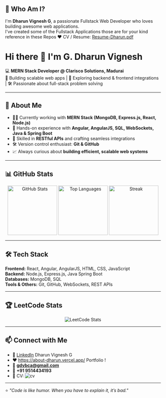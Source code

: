 ## 💫 Who Am I?
I'm **Dharun Vignesh G**, a passionate Fullstack Web Developer who loves building awesome web applications.<br/>
I've created some of the Fullstack Applications those are for your kind reference in these Repos ❤️
CV / Resume: [Resume-Dharun.pdf](https://github.com/user-attachments/files/22066103/Resume-Dharun.pdf)



# Hi there 👋 I'm G. Dharun Vignesh  

💻 **MERN Stack Developer @ Clarisco Solutions, Madurai**  
🔗 Building scalable web apps | 🚀 Exploring backend & frontend integrations | 🛠️ Passionate about full-stack problem solving  

---

## 🚀 About Me  
- 👨‍💻 Currently working with **MERN Stack (MongoDB, Express.js, React, Node.js)**  
- 🌟 Hands-on experience with **Angular, AngularJS, SQL, WebSockets, Java & Spring Boot**  
- 🔗 Skilled in **RESTful APIs** and crafting seamless integrations  
- 🛠️ Version control enthusiast: **Git & GitHub**  
- 📈 Always curious about **building efficient, scalable web systems**  

---

## 📊 GitHub Stats  

<p align="center">
  <img src="https://github-readme-stats.vercel.app/api?username=Dharun-Git-Hub&show_icons=true&theme=highcontrast" alt="GitHub Stats" height="160"/>  
  <img src="https://github-readme-stats.vercel.app/api/top-langs/?username=Dharun-Git-Hub&layout=compact&theme=dark" alt="Top Languages" height="160"/>  
  <img src="https://github-readme-streak-stats.herokuapp.com/?user=Dharun-Git-Hub&theme=tokyonight&hide_border=true" alt="Streak" height="160"/>
</p>  

---

## 🛠️ Tech Stack  

**Frontend:** React, Angular, AngularJS, HTML, CSS, JavaScript  
**Backend:** Node.js, Express.js, Java Spring Boot  
**Databases:** MongoDB, SQL  
**Tools & Others:** Git, GitHub, WebSockets, REST APIs  

---

## 🏆 LeetCode Stats  

<p align="center">
  <img src="https://leetcard.jacoblin.cool/Dharun__?theme=highcontrast&font=Poppins&ext=contest" alt="LeetCode Stats" />
</p>  

---

## 📫 Connect with Me  
- 💼 [LinkedIn](https://www.linkedin.com/in/dharun-vignesh-g)  Dharun Vignesh G
- ❤️ https://about-dharun.vercel.app/ Portfolio !
- 📧 **gdvbca@gmail.com**  
- 📱 **+91 9514434193**
- 📃 CV: ![cv](https://github.com/user-attachments/assets/07b36b2e-bddd-4de5-9b0b-dfecf52e0770)


---

⭐️ *"Code is like humor. When you have to explain it, it’s bad."*  
